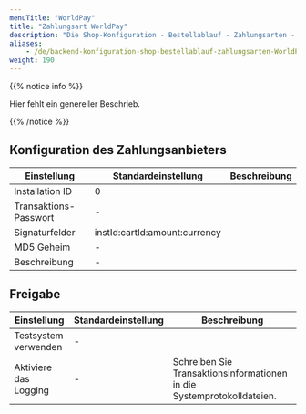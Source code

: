 ```yaml
---
menuTitle: "WorldPay"
title: "Zahlungsart WorldPay"
description: "Die Shop-Konfiguration - Bestellablauf - Zahlungsarten - WorldPay."
aliases:
    - /de/backend-konfiguration-shop-bestellablauf-zahlungsarten-WorldPay/
weight: 190    
---
```



{{% notice info %}}<p>Hier fehlt ein genereller Beschrieb.</p>{{% /notice %}}

## Konfiguration des Zahlungsanbieters

<table>
	<thead>
		<tr>
			<th>Einstellung</th>
			<th>Standardeinstellung</th>
			<th>Beschreibung</th>
		</tr>
	</thead>
	<tbody>
		<tr>
			<td>Installation ID</td>
			<td>0</td>
			<td></td>
		</tr>
		<tr>
			<td>Transaktions-Passwort</td>
			<td>-</td>
			<td></td>
		</tr>
		<tr>
			<td>Signaturfelder</td>
			<td>instId:cartId:amount:currency</td>
			<td></td>
		</tr>
		<tr>
			<td>MD5 Geheim</td>
			<td>-</td>
			<td></td>
		</tr>
		<tr>
			<td>Beschreibung</td>
			<td>-</td>
			<td></td>
		</tr>
	</tbody>
</table>

## Freigabe

<table>
	<thead>
		<tr>
			<th>Einstellung</th>
			<th>Standardeinstellung</th>
			<th>Beschreibung</th>
		</tr>
	</thead>
	<tbody>
		<tr>
			<td>Testsystem verwenden</td>
			<td>-</td>
			<td></td>
		</tr>
		<tr>
			<td>Aktiviere das Logging</td>
			<td>-</td>
			<td>Schreiben Sie Transaktionsinformationen in die Systemprotokolldateien.</td>
		</tr>
	</tbody>
</table>
